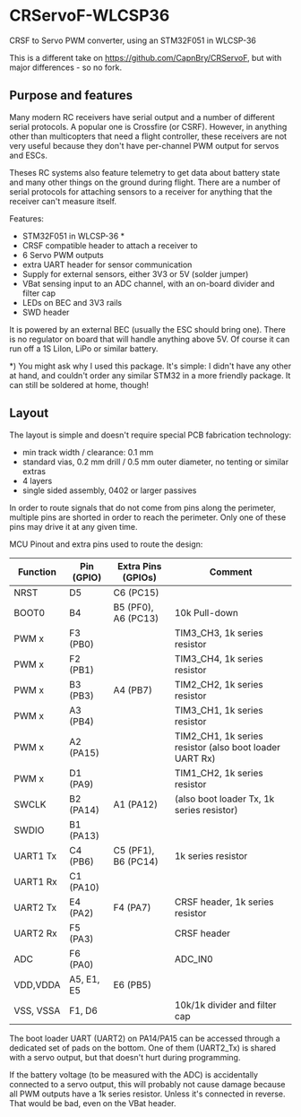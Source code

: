# CRServoF-WLCSP36
CRSF to Servo PWM converter, using an STM32F051 in WLCSP-36

This is a different take on https://github.com/CapnBry/CRServoF, but with major differences - so no fork.

## Purpose and features
Many modern RC receivers have serial output and a number of different serial protocols. A popular one is Crossfire (or CSRF). However, in anything other than multicopters that need a flight controller, these receivers are not very useful because they don't have per-channel PWM output for servos and ESCs.

Theses RC systems also feature telemetry to get data about battery state and many other things on the ground during flight. There are a number of serial protocols for attaching sensors to a receiver for anything that the receiver can't measure itself.

Features:
- STM32F051 in WLCSP-36 *
- CRSF compatible header to attach a receiver to
- 6 Servo PWM outputs
- extra UART header for sensor communication
- Supply for external sensors, either 3V3 or 5V (solder jumper)
- VBat sensing input to an ADC channel, with an on-board divider and filter cap
- LEDs on BEC and 3V3 rails
- SWD header

It is powered by an external BEC (usually the ESC should bring one). There is no regulator on board that will handle anything above 5V. Of course it can run off a 1S LiIon, LiPo or similar battery.

\*) You might ask why I used this package. It's simple: I didn't have any other at hand, and couldn't order any similar STM32 in a more friendly package. It can still be soldered at home, though!

## Layout

The layout is simple and doesn't require special PCB fabrication technology:
- min track width / clearance: 0.1 mm
- standard vias, 0.2 mm drill / 0.5 mm outer diameter, no tenting or similar extras
- 4 layers
- single sided assembly, 0402 or larger passives

In order to route signals that do not come from pins along the perimeter, multiple pins are shorted in order to reach the perimeter. Only one of these pins may drive it at any given time.

MCU Pinout and extra pins used to route the design:

| Function | Pin (GPIO) | Extra Pins (GPIOs) | Comment
|---|---|---|---|
| NRST     | D5 | C6 (PC15) |
| BOOT0    | B4 | B5 (PF0), A6 (PC13) | 10k Pull-down
| PWM x    | F3 (PB0) |   | TIM3_CH3, 1k series resistor
| PWM x    | F2 (PB1) |   | TIM3_CH4, 1k series resistor
| PWM x    | B3 (PB3) | A4 (PB7) | TIM2_CH2, 1k series resistor
| PWM x    | A3 (PB4) |   |  TIM3_CH1, 1k series resistor
| PWM x    | A2 (PA15) |   | TIM2_CH1, 1k series resistor (also boot loader UART Rx)
| PWM x    | D1 (PA9) |   | TIM1_CH2, 1k series resistor
| SWCLK    | B2 (PA14) | A1 (PA12) | (also boot loader Tx, 1k series resistor)
| SWDIO    | B1 (PA13) |   |
| UART1 Tx | C4 (PB6) | C5 (PF1), B6 (PC14)  | 1k series resistor
| UART1 Rx | C1 (PA10) |   |
| UART2 Tx | E4 (PA2) | F4 (PA7) | CRSF header, 1k series resistor
| UART2 Rx | F5 (PA3) |   | CRSF header
| ADC      | F6 (PA0) |   | ADC_IN0
| VDD,VDDA | A5, E1, E5 | E6 (PB5)
| VSS, VSSA | F1, D6 |   | 10k/1k divider and filter cap

The boot loader UART (UART2) on PA14/PA15 can be accessed through a dedicated set of pads on the bottom. One of them (UART2_Tx) is shared with a servo output, but that doesn't hurt during programming.

If the battery voltage (to be measured with the ADC) is accidentally connected to a servo output, this will probably not cause damage because all PWM outputs have a 1k series resistor. Unless it's connected in reverse. That would be bad, even on the VBat header.
